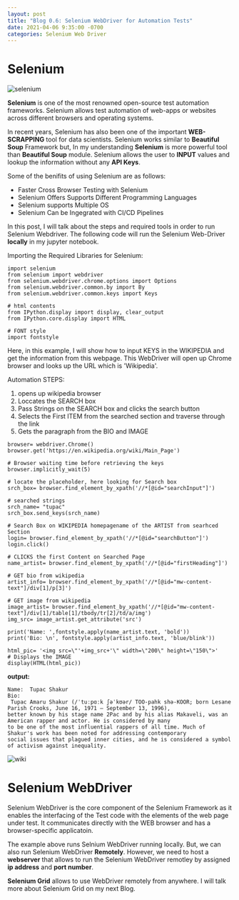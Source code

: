 ```yaml
---
layout: post
title: "Blog 0.6: Selenium WebDriver for Automation Tests"
date: 2021-04-06 9:35:00 -0700
categories: Selenium Web Driver
---
```

# Selenium
 
![selenium](/assets/images/spring_21/blog_6/selenium.png)

**Selenium** is one of the most renowned open-source test automation frameworks. Selenium allows test automation of web-apps or websites across different browsers
and operating systems.

In recent years, Selenium has also been one of the important **WEB-SCRAPPING** tool for data scientists. Selenium works similar to **Beautiful Soup** Framework but, In my understanding **Selenium** is more powerful tool than **Beautiful Soup** module.
Selenium allows the user to **INPUT** values and lookup the information without any **API Keys**. 

Some of the benifits of using Selenium are as follows:

* Faster Cross Browser Testing with Selenium
* Selenium Offers Supports Different Programming Languages
* Selenium supports Multiple OS
* Selenium Can be Ingegrated with CI/CD Pipelines

In this post, I will talk about the steps and required tools in order to run Selenium Webdriver.
The following code will run the Selenium Web-Driver **locally** in my jupyter notebook. 

Importing the Required Libraries for Selenium:
```
import selenium
from selenium import webdriver
from selenium.webdriver.chrome.options import Options
from selenium.webdriver.common.by import By
from selenium.webdriver.common.keys import Keys

# html contents
from IPython.display import display, clear_output
from IPython.core.display import HTML

# FONT style
import fontstyle
```
Here, in this example, I will show how to input KEYS in the WIKIPEDIA and get the information from this webpage.
This WebDriver will open up Chrome browser and looks up the URL which is 'Wikipedia'.

Automation STEPS:

1. opens up wikipedia browser
2. Loccates the SEARCH box
3. Pass Strings on the SEARCH box and clicks the search button
4. Selects the First ITEM from the searched section and traverse through the link
5. Gets the paragraph from the BIO and IMAGE


```
browser= webdriver.Chrome()
browser.get('https://en.wikipedia.org/wiki/Main_Page')
    
# Browser waiting time before retrieving the keys
browser.implicitly_wait(5)

# locate the placeholder, here looking for Search box
srch_box= browser.find_element_by_xpath('//*[@id="searchInput"]')

# searched strings
srch_name= "tupac"
srch_box.send_keys(srch_name)

# Search Box on WIKIPEDIA homepagename of the ARTIST from searhced Section
login= browser.find_element_by_xpath('//*[@id="searchButton"]')
login.click()

# CLICKS the first Content on Searched Page
name_artist= browser.find_element_by_xpath('//*[@id="firstHeading"]')

# GET bio from wikipedia
artist_info= browser.find_element_by_xpath('//*[@id="mw-content-text"]/div[1]/p[3]')

# GET image from wikipedia
image_artist= browser.find_element_by_xpath('//*[@id="mw-content-text"]/div[1]/table[1]/tbody/tr[2]/td/a/img')
img_src= image_artist.get_attribute('src')

print('Name: ',fontstyle.apply(name_artist.text, 'bold'))
print('Bio: \n', fontstyle.apply(artist_info.text, 'blue/blink'))

html_pic= '<img src=\"'+img_src+'\" width=\"200\" height=\"150\">'
# Displays the IMAGE
display(HTML(html_pic))
```
**output:**
```
Name:  Tupac Shakur
Bio: 
 Tupac Amaru Shakur (/ˈtuːpɑːk ʃəˈkʊər/ TOO-pahk shə-KOOR; born Lesane Parish Crooks, June 16, 1971 – September 13, 1996), 
better known by his stage name 2Pac and by his alias Makaveli, was an American rapper and actor. He is considered by many 
to be one of the most influential rappers of all time. Much of Shakur's work has been noted for addressing contemporary 
social issues that plagued inner cities, and he is considered a symbol of activism against inequality.
```
![wiki](/assets/images/spring_21/blog_6/artist.png)

# Selenium WebDriver

Selenium WebDriver is the core component of the Selenium Framework as it enables the interfacing of the Test code with the elements of the web page under test.
It communicates directly with the WEB browser and has a browser-specific applicatoin. 

The example above runs Selnium WebDriver running locally. But, we can also run Selenium WebDriver **Remotely**. However, we need to host a **webserver** that allows to
run the Selenium WebDriver remotley by assigned **ip address** and **port number**.

**Selenium Grid** allows to use WebDriver remotely from anywhere. I will talk more about Selenium Grid on my next Blog. 
